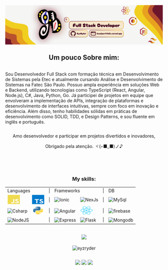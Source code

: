 <div style="display:flex; flex-direction: column; align-items: center">
<a href="https://bessiportfolio.vercel.app">
<img src="img/BannerWhite.png" min-width="400px" width="100%" align="center" alt="GB"/>
</a>
 <h2> Um pouco Sobre mim: </h2>
<p>
Sou Desenvolvedor Full Stack com formação técnica em Desenvolvimento de Sistemas pela Etec e atualmente cursando Análise e Desenvolvimento de Sistemas na Fatec São Paulo.  Possuo ampla experiência em soluções Web e Backend, utilizando tecnologias como TypeScript (React, Angular, Node.js), C#, Java, Python, Go. Já participei de projetos em equipe que envolveram a implementação de APIs, integração de plataformas e desenvolvimento de interfaces intuitivas, sempre com foco em inovação e eficiência. Além disso, tenho habilidades sólidas em práticas de desenvolvimento como SOLID, TDD, e Design Patterns, e sou fluente em inglês e português.
</p>
<p>
Amo desenvolvedor e participar em projetos divertidos e inovadores,
</p>
Obrigado pela atenção.
ヾ(⌐■_■)ノ♪
</p>
</div>
 
<br/>

 <div align="center" ><br>
<h3> My skills:</h3>
    <table>
      <tr>
        <td colspan="2">Languages</td>
        <td>&#124;</td>
        <td colspan="2">Frameworks</td>
        <td>&#124;</td>
        <td>DB</td>
      </tr>
      <tr>
        <td>
          <img
            align="center"
            alt="Js"
            height="30"
            width="40"
            src="https://raw.githubusercontent.com/devicons/devicon/master/icons/javascript/javascript-plain.svg"
          />
        </td>
        <td>
          <img
            align="center"
            alt="Ts"
            height="30"
            width="40"
            src="https://raw.githubusercontent.com/devicons/devicon/master/icons/typescript/typescript-plain.svg"
          />
        </td>
        <td>&#124;</td>
        <td>
          <img
            align="center"
            alt="Ionic"
            height="30"
            width="40"
            src="https://cdn.jsdelivr.net/gh/devicons/devicon/icons/ionic/ionic-original.svg"
          />
        </td>
        <td>
          <img
            align="center"
            alt="NexJs"
            height="30"
            width="40"
            src="https://cdn.jsdelivr.net/gh/devicons/devicon/icons/nextjs/nextjs-original.svg"
          />
        </td>
        <td>&#124;</td>
        <td>
          <img
            align="center"
            alt="MySql"
            height="30"
            width="40"
            src="https://cdn.jsdelivr.net/gh/devicons/devicon/icons/mysql/mysql-original-wordmark.svg"
          />
        </td>
      </tr>
      <tr>
        <td>
          <img
            align="center"
            alt="Csharp"
            height="30"
            width="40"
            src="https://cdn.jsdelivr.net/gh/devicons/devicon/icons/csharp/csharp-plain.svg"
          />
        </td>
        <td>
          <img
            align="center"
            alt="Python"
            height="30"
            width="40"
            src="https://raw.githubusercontent.com/devicons/devicon/master/icons/python/python-original.svg"
          />
        </td>
        <td>&#124;</td>
        <td>
          <img
            align="center"
            alt="Angular"
            height="30"
            width="40"
            src="https://cdn.jsdelivr.net/gh/devicons/devicon/icons/angularjs/angularjs-plain.svg"
          />
        </td>
        <td>
          <img
            align="center"
            alt="React"
            height="30"
            width="40"
            src="https://raw.githubusercontent.com/devicons/devicon/master/icons/react/react-original.svg"
          />
        </td>
        <td>&#124;</td>
        <td>
          <img
            align="center"
            alt="firebase"
            height="30"
            width="40"
            src="https://cdn.jsdelivr.net/gh/devicons/devicon/icons/firebase/firebase-plain-wordmark.svg"
          />
        </td>
      </tr>
      <tr>
        <td colspan="2">
          <img
            align="center"
            alt="NodeJS"
            height="30"
            width="40"
            src="https://cdn.jsdelivr.net/gh/devicons/devicon/icons/nodejs/nodejs-original.svg"
          />
        </td>
        <td>&#124;</td>
        <td>
          <img
            align="center"
            alt="Express"
            height="30"
            width="40"
            src="https://cdn.jsdelivr.net/gh/devicons/devicon/icons/express/express-original.svg"
          />
        </td>
        <td>
          <img
            align="center"
            alt="Flask"
            height="30"
            width="40"
            src="https://cdn.jsdelivr.net/gh/devicons/devicon@latest/icons/flask/flask-original.svg"
          />
        </td>
        <td>&#124;</td>
        <td>
          <img
            align="center"
            alt="Mongodb"
            height="30"
            width="40"
            src="https://cdn.jsdelivr.net/gh/devicons/devicon/icons/mongodb/mongodb-plain-wordmark.svg"
          />
        </td>
      </tr>
    </table>
    </div>
<br>

<div align="center">
  <img align="center" stye="display:block;" height="180em" src="https://github-readme-stats.vercel.app/api/top-langs/?username=EyzRyder&layout=compact&langs_count=7&theme=radical"/>
</div>
<br>
<div align="center">
  <img align="center" stye="display:block;" src="https://github-readme-streak-stats.herokuapp.com/?user=eyzryder&theme=radical" alt="eyzryder" />
</div> 

 ##
 
  <div align="center"> 
  <a href="https://www.instagram.com/eyz_ryder/" target="_blank"><img src="https://img.shields.io/badge/-Instagram-%23E4405F?style=for-the-badge&logo=instagram&logoColor=white" target="_blank"></a>
  <a href = "mailto:gabriel.bessi.gb@gmail.com"><img src="https://img.shields.io/badge/-Gmail-%23333?style=for-the-badge&logo=gmail&logoColor=white" target="_blank"></a>
  <a href="https://www.linkedin.com/in/gabriel-bessi-5b0160230/" target="_blank"><img src="https://img.shields.io/badge/-LinkedIn-%230077B5?style=for-the-badge&logo=linkedin&logoColor=white" target="_blank"></a> 
   
<!--  ![Snake animation](https://github.com/EyzRyder/EyzRyder/blob/output/github-contribution-grid-snake.svg) -->
   
</div>

